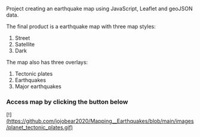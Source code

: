 Project creating an earthquake map using JavaScript, Leaflet and geoJSON data. 

The final product is a earthquake map with three map styles:
1. Street
2. Satellite
3. Dark

The map also has three overlays:
1. Tectonic plates
2. Earthquakes
3. Major earthquakes

### Access map by clicking the button below 

[!][(https://github.com/jojobear2020/Mapping__Earthquakes/blob/main/images/planet_tectonic_plates.gif)](https://jojobear2020.github.io/Mapping__Earthquakes/)
